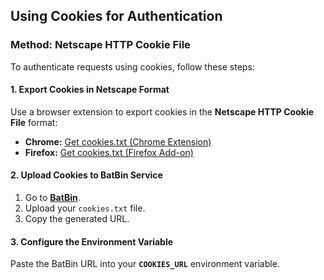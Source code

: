 ## **Using Cookies for Authentication**  

### **Method: Netscape HTTP Cookie File**  

To authenticate requests using cookies, follow these steps:  

#### **1. Export Cookies in Netscape Format**  
Use a browser extension to export cookies in the **Netscape HTTP Cookie File** format:  

- **Chrome:** [Get cookies.txt (Chrome Extension)](https://chromewebstore.google.com/detail/get-cookiestxt-clean/ahmnmhfbokciafffnknlekllgcnafnie)  
- **Firefox:** [Get cookies.txt (Firefox Add-on)](https://addons.mozilla.org/en-US/firefox/addon/cookies-txt/)  

#### **2. Upload Cookies to BatBin Service**  
1. Go to **[BatBin](https://batbin.me)**.  
2. Upload your `cookies.txt` file.  
3. Copy the generated URL.  

#### **3. Configure the Environment Variable**  
Paste the BatBin URL into your **`COOKIES_URL`** environment variable.  
